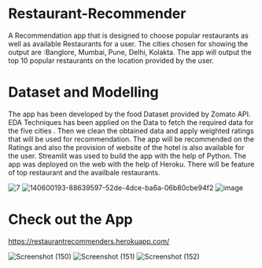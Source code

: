# Restaurant-Recommender

A Recommendation app that is designed to choose popular restaurants as well as available Restaurants for a user.
The cities chosen for showing the output are :Banglore, Mumbai, Pune, Delhi, Kolakta.
The app will output the top 10 popular restaurants on the location provided by the user.

# Dataset and Modelling 

The app has been developed by the food Dataset provided by Zomato API.  EDA Techniques has been applied on the Data to fetch the required data for the five cities .
Then we clean the obtained data and apply weighted ratings that will be used for recommendation.
The app will be recommended on the Ratings and also the provision of website of the hotel is also available for the user.
Streamlit was used to build the app with the help of Python.
The app was deployed on the web with the help of Heroku. There will be feature of top restaurant and the availbale restaurants.

![7](https://user-images.githubusercontent.com/76935226/140601078-836cfbc2-f77f-4839-8c88-cfb8ba9546bd.jpg)
![140600193-88639597-52de-4dce-ba6a-06b80cbe94f2](https://user-images.githubusercontent.com/76935226/140600966-59ca4379-bcc5-427f-a6f3-6ca112496850.jpg)
![image](https://user-images.githubusercontent.com/76935226/140600973-8be7034a-18d3-4a27-aa3e-3fcfdde98eea.png)

# Check out the App
https://restaurantrecommenders.herokuapp.com/

![Screenshot (150)](https://user-images.githubusercontent.com/76935226/140601200-1fa266da-b6ec-4875-a90a-88374a7b07f4.png)
![Screenshot (151)](https://user-images.githubusercontent.com/76935226/140601206-7a9826ca-0569-48dd-83a6-d324827276e5.png)
![Screenshot (152)](https://user-images.githubusercontent.com/76935226/140601211-ba5e0aee-da4c-4775-97f5-1088163b0d8f.png)





